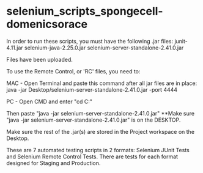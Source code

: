 selenium_scripts_spongecell-domenicsorace
=========================================
In order to run these scripts, you must have the following .jar files:
junit-4.11.jar
selenium-java-2.25.0.jar
selenium-server-standalone-2.41.0.jar

Files have been uploaded.

To use the Remote Control, or 'RC' files, you need to:

MAC - Open Terminal and paste this command after all jar files are in place:
java -jar Desktop/selenium-server-standalone-2.41.0.jar -port 4444

PC - Open CMD and enter "cd C:\"

Then paste "java -jar selenium-server-standalone-2.41.0.jar"
**Make sure "java -jar selenium-server-standalone-2.41.0.jar" is on the DESKTOP.

Make sure the rest of the .jar(s) are stored in the Project workspace on the Desktop.

These are 7 automated testing scripts in 2 formats: Selenium JUnit Tests and Selenium Remote Control Tests.  There are tests for each format designed for Staging and Production.
